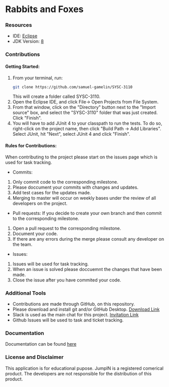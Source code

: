 # Rabbits and Foxes

### Resources
* IDE: [Eclipse](https://www.eclipse.org/downloads/packages/release/2019-09/r/eclipse-ide-java-developers)
* JDK Version: [8](https://www.oracle.com/technetwork/java/javase/downloads/jdk8-downloads-2133151.html)

### Contributions
#### Getting Started:
   1. From your terminal, run:
      ```bash
      git clone https://github.com/samuel-gamelin/SYSC-3110
      ```
      This will create a folder called SYSC-3110.
   2. Open the Eclipse IDE, and click File-> Open Projects from File System.
   3. From that window, click on the "Directory" button next to the "Import source" box, and select the "SYSC-3110" folder that              was just created. Click "Finish".
   4. You will have to add JUnit 4 to your classpath to run the tests. To do so, right-click on the project name, then click                 "Build Path -> Add Libraries". Select JUnit, hit "Next", select JUnit 4 and click "Finish".
#### Rules for Contributions:

When contributing to the project please start on the issues page which is used for task tracking.
- Commits:
1. Only commit code to the corresponding milestone.
2. Please doccument your commits with changes and updates. 
4. Add test cases for the updates made.
5. Merging to master will occur on weekly bases under the review of all developers on the project.
- Pull requests:
If you decide to create your own branch and then commit to the corresponding milestone.
1. Open a pull request to the corresponding milestone.
2. Document your code.
3. If there are any errors during the merge please consult any developer on the team.
- Issues:
1. Issues will be used for task tracking. 
2. When an issue is solved please doccuemnt the changes that have been made. 
3. Close the issue after you have commited your code.

### Additional Tools

- Contributions are made through GitHub, on this repository.
- Please download and install git and/or GitHub Desktop. [Download Link](https://git-scm.com/)
- Slack is used as the main chat for this project. [Invitation Link](https://www.google.ca)
- Github Issues will be used to task and ticket tracking.

### Documentation 
Documentation can be found [here](https://www.google.ca)
 
### License and Disclaimer
This application is for educational pupose. JumpIN is a registered comerical product. The developers are not responsible for the distribution of this product. 
